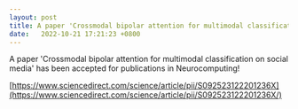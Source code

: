 ```yaml
---
layout: post
title: A paper 'Crossmodal bipolar attention for multimodal classification on social media' has been accepted for publication in Neurocomputing!
date:   2022-10-21 17:21:23 +0800
---
```


A paper 'Crossmodal bipolar attention for multimodal classification on social media' has been accepted for publications in Neurocomputing!

[https://www.sciencedirect.com/science/article/pii/S092523122201236X](https://www.sciencedirect.com/science/article/pii/S092523122201236X/)

